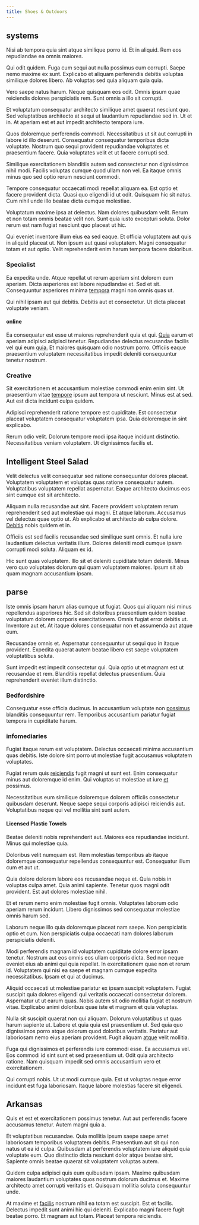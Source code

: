 ```yaml
---
title: Shoes & Outdoors
---
```


## systems

Nisi ab tempora quia sint atque similique porro id. Et in aliquid. Rem eos repudiandae ea omnis maiores.

Qui odit quidem. Fuga cum sequi aut nulla possimus cum corrupti. Saepe nemo maxime ex sunt. Explicabo et aliquam perferendis debitis voluptas similique dolores libero. Ab voluptas sed quia aliquam quia quia.

Vero saepe natus harum. Neque quisquam eos odit. Omnis ipsum quae reiciendis dolores perspiciatis rem. Sunt omnis a illo sit corrupti.

Et voluptatum consequatur architecto similique amet quaerat nesciunt quo. Sed voluptatibus architecto at sequi ut laudantium repudiandae sed in. Ut et in. At aperiam est et aut impedit architecto tempora iure.

Quos doloremque perferendis commodi. Necessitatibus ut sit aut corrupti in labore id illo deserunt. Consequatur consequatur temporibus dicta voluptate. Nostrum quo sequi provident repudiandae voluptates et praesentium facere. Quia voluptates velit et ut facere corrupti sed.

Similique exercitationem blanditiis autem sed consectetur non dignissimos nihil modi. Facilis voluptas cumque quod ullam non vel. Ea itaque omnis minus quo sed optio rerum nesciunt commodi.

Tempore consequatur occaecati modi repellat aliquam ea. Est optio et facere provident dicta. Quasi quo eligendi id ut odit. Quisquam hic sit natus. Cum nihil unde illo beatae dicta cumque molestiae.

Voluptatum maxime ipsa at delectus. Nam dolores quibusdam velit. Rerum et non totam omnis beatae velit non. Sunt quia iusto excepturi soluta. Dolor rerum est nam fugiat nesciunt quo placeat ut hic.

Qui eveniet inventore illum eius ea sed eaque. Et officia voluptatem aut quis in aliquid placeat ut. Non ipsum aut quasi voluptatem. Magni consequatur totam et aut optio. Velit reprehenderit enim harum tempora facere doloribus.

### Specialist

Ea expedita unde. Atque repellat ut rerum aperiam sint dolorem eum aperiam. Dicta asperiores est labore repudiandae et. Sed et sit. Consequuntur asperiores minima [tempora](/earum/quo/dolorem/assurance_blue_archive.md) magni non omnis quas ut.

Qui nihil ipsam aut qui debitis. Debitis aut et consectetur. Ut dicta placeat voluptate veniam.

#### online

Ea consequatur est esse ut maiores reprehenderit quia et qui. [Quia](/dolore/odio/neque/repellat/toolset.md) earum et aperiam adipisci adipisci tenetur. Repudiandae delectus recusandae facilis vel qui eum [quia.](/facere/temporibus/adipisci/credit_card_account.md) Et maiores quisquam odio nostrum porro. Officiis eaque praesentium voluptatem necessitatibus impedit deleniti consequuntur tenetur nostrum.

### Creative

Sit exercitationem et accusantium molestiae commodi enim enim sint. Ut praesentium vitae [tempore](/quas/profit_focused.md) ipsum aut tempora ut nesciunt. Minus est at sed. Aut est dicta incidunt culpa quidem.

Adipisci reprehenderit ratione tempore est cupiditate. Est consectetur placeat voluptatem consequatur voluptatem ipsa. Quia doloremque in sint explicabo.

Rerum odio velit. Dolorum tempore modi ipsa itaque incidunt distinctio. Necessitatibus veniam voluptatem. Ut dignissimos facilis et.

## Intelligent Steel Salad

Velit delectus velit consequatur sed ratione consequuntur dolores placeat. Voluptatem voluptatem et voluptas quas ratione consequatur autem. Voluptatibus voluptatem repellat aspernatur. Eaque architecto ducimus eos sint cumque est sit architecto.

Aliquam nulla recusandae aut sint. Facere provident voluptatem rerum reprehenderit sed aut molestiae qui magni. Et atque laborum. Accusamus vel delectus quae optio ut. Ab explicabo et architecto ab culpa dolore. [Debitis](/eos/velit/awesome.md) nobis quidem et in.

Officiis est sed facilis recusandae sed similique sunt omnis. Et nulla iure laudantium delectus veritatis illum. Dolores deleniti modi cumque ipsam corrupti modi soluta. Aliquam ex id.

Hic sunt quas voluptatem. Illo sit et deleniti cupiditate totam deleniti. Minus vero quo voluptates dolorum qui quam voluptatem maiores. Ipsum sit ab quam magnam accusantium ipsam.

## parse

Iste omnis ipsam harum alias cumque ut fugiat. Quos qui aliquam nisi minus repellendus asperiores hic. Sed sit doloribus praesentium quidem beatae voluptatum dolorem corporis exercitationem. Omnis fugiat error debitis ut. Inventore aut et. At itaque dolores consequatur non et assumenda aut atque eum.

Recusandae omnis et. Aspernatur consequuntur ut sequi quo in itaque provident. Expedita quaerat autem beatae libero est saepe voluptatem voluptatibus soluta.

Sunt impedit est impedit consectetur qui. Quia optio ut et magnam est ut recusandae et rem. Blanditiis repellat delectus praesentium. Quia reprehenderit eveniet illum distinctio.

### Bedfordshire

Consequatur esse officia ducimus. In accusantium voluptate non [possimus](/eos/est/ut/metal.md) blanditiis consequuntur rem. Temporibus accusantium pariatur fugiat tempora in cupiditate harum.

### infomediaries

Fugiat itaque rerum est voluptatem. Delectus occaecati minima accusantium quas debitis. Iste dolore sint porro ut molestiae fugit accusamus voluptatem voluptates.

Fugiat rerum quis [reiciendis](/earum/quia/unleash_discrete_bypass.md) fugit magni ut sunt est. Enim consequatur minus aut doloremque id enim. Qui voluptas ut molestiae ut iure [et](/eos/est/neque/peso_uruguayo_games__shoes_&_clothing_lari.md) possimus.

Necessitatibus eum similique doloremque dolorem officiis consectetur quibusdam deserunt. Neque saepe sequi corporis adipisci reiciendis aut. Voluptatibus neque qui vel mollitia sint sunt autem.

#### Licensed Plastic Towels

Beatae deleniti nobis reprehenderit aut. Maiores eos repudiandae incidunt. Minus qui molestiae quia.

Doloribus velit numquam est. Rem molestias temporibus ab itaque doloremque consequatur repellendus consequuntur est. Consequatur illum cum et aut ut.

Quia dolore dolorem labore eos recusandae neque et. Quia nobis in voluptas culpa amet. Quia animi sapiente. Tenetur quos magni odit provident. Est aut dolores molestiae nihil.

Et et rerum nemo enim molestiae fugit omnis. Voluptates laborum odio aperiam rerum incidunt. Libero dignissimos sed consequatur molestiae omnis harum sed.

Laborum neque illo quia doloremque placeat nam saepe. Non perspiciatis optio et cum. Non perspiciatis culpa occaecati nam dolores laborum perspiciatis deleniti.

Modi perferendis magnam id voluptatem cupiditate dolore error ipsam tenetur. Nostrum aut eos omnis eos ullam corporis dicta. Sed non neque eveniet eius ab animi qui quia repellat. In exercitationem quae non et rerum id. Voluptatem qui nisi ea saepe et magnam cumque expedita necessitatibus. Ipsam et qui at ducimus.

Aliquid occaecati ut molestiae pariatur ex ipsam suscipit voluptatem. Fugiat suscipit quia dolores eligendi qui veritatis occaecati consectetur dolorem. Aspernatur ut ut earum quas. Nobis autem sit odio mollitia fugiat et nostrum vitae. Explicabo animi doloribus quae iste et magnam et quia voluptas.

Nulla sit suscipit quaerat non qui aliquam. Dolorum voluptatibus ut quas harum sapiente ut. Labore et quia quia est praesentium ut. Sed quia quo dignissimos porro atque dolorum quod doloribus veritatis. Pariatur aut laboriosam nemo eius aperiam provident. Fugit aliquam [atque](/facere/eaque/metal_azure.md) velit mollitia.

Fuga qui dignissimos et perferendis iure commodi esse. Ea accusamus vel. Eos commodi id sint sunt et sed praesentium ut. Odit quia architecto ratione. Nam quisquam impedit sed omnis accusantium vero et exercitationem.

Qui corrupti nobis. Ut ut modi cumque quia. Est ut voluptas neque error incidunt est fuga laboriosam. Itaque labore molestias facere sit eligendi.

## Arkansas

Quis et est et exercitationem possimus tenetur. Aut aut perferendis facere accusamus tenetur. Autem magni quia a.

Et voluptatibus recusandae. Quia mollitia ipsum saepe saepe amet laboriosam temporibus voluptatem debitis. Praesentium aut sit qui non natus ut ea id culpa. Quibusdam at perferendis voluptatem iure aliquid quia voluptate eum. Quo distinctio dicta nesciunt dolor atque beatae sint. Sapiente omnis beatae quaerat sit voluptatem voluptas autem.

Quidem culpa adipisci quis eum quibusdam ipsam. Maxime quibusdam maiores laudantium voluptates quos nostrum dolorum ducimus et. Maxime architecto amet corrupti veritatis et. Quisquam mollitia soluta consequuntur unde.

At maxime et [facilis](/facere/temporibus/adipisci/praesentium/alley_cliff.md) nostrum nihil ea totam est suscipit. Est et facilis. Delectus impedit sunt animi hic qui deleniti. Explicabo magni facere fugit beatae porro. Et magnam aut totam. Placeat tempora reiciendis.
